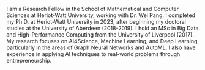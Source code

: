 
I am a Research Fellow in the School of Mathematical and Computer Sciences at Heriot-Watt University, working with Dr. Wei Pang. I completed my Ph.D. at Heriot-Watt University in 2023, after beginning my doctoral studies at the University of Aberdeen (2018-2019). I hold an MSc in Big Data and High-Performance Computing from the University of Liverpool (2017). My research focuses on AI4Science, Machine Learning, and Deep Learning, particularly in the areas of Graph Neural Networks and AutoML. I also have experience in applying AI techniques to real-world problems through entrepreneurship.